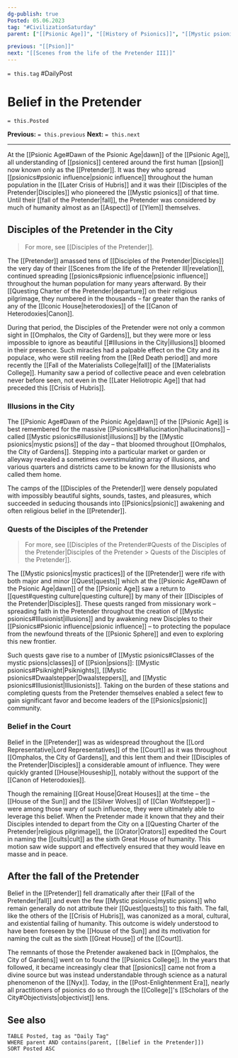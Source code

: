 ```yaml
---
dg-publish: true
Posted: 05.06.2023
tag: "#CivilizationSaturday"
parent: ["[[Psionic Age]]", "[[History of Psionics]]", "[[Mystic psionics]]", "[[Disciples of the Pretender]]"]

previous: "[[Psion]]"
next: "[[Scenes from the life of the Pretender III]]"
---
```

`= this.tag` #DailyPost 
# Belief in the Pretender
`= this.Posted`

**Previous:** `= this.previous`
**Next:** `= this.next`

---

At the [[Psionic Age#Dawn of the Psionic Age|dawn]] of the [[Psionic Age]], all understanding of [[psionics]] centered around the first human [[psion]] now known only as the [[Pretender]]. It was they who spread [[psionics#psionic influence|psionic influence]] throughout the human population in the [[Later Crisis of Hubris]] and it was their [[Disciples of the Pretender|Disciples]] who pioneered the [[Mystic psionics]] of that time. Until their [[fall of the Pretender|fall]], the Pretender was considered by much of humanity almost as an [[Aspect]] of [[Ylem]] themselves.

## Disciples of the Pretender in the City

> For more, see [[Disciples of the Pretender]].

The [[Pretender]] amassed tens of [[Disciples of the Pretender|Disciples]] the very day of their [[Scenes from the life of the Pretender III|revelation]], continued spreading [[psionics#psionic influence|psionic influence]] throughout the human population for many years afterward. By their [[Questing Charter of the Pretender|departure]] on their religious pilgrimage, they numbered in the thousands – far greater than the ranks of any of the [[Iconic House|heterodoxies]] of the [[Canon of Heterodoxies|Canon]].

During that period, the Disciples of the Pretender were not only a common sight in [[Omphalos, the City of Gardens]], but they were more or less impossible to ignore as beautiful [[#Illusions in the City|illusions]] bloomed in their presence. Such miracles had a palpable effect on the City and its populace, who were still reeling from the [[Red Death period]] and more recently the [[Fall of the Materialists College|fall]] of the [[Materialists College]]. Humanity saw a period of collective peace and even celebration never before seen, not even in the [[Later Heliotropic Age]] that had preceded this [[Crisis of Hubris]].

### Illusions in the City

The [[Psionic Age#Dawn of the Psionic Age|dawn]] of the [[Psionic Age]] is best remembered for the massive [[Psionics#Hallucination|hallucinations]] – called [[Mystic psionics#illusionist|illusions]] by the [[Mystic psionics|mystic psions]] of the day – that bloomed throughout [[Omphalos, the City of Gardens]]. Stepping into a particular market or garden or alleyway revealed a sometimes overstimulating array of illusions, and various quarters and districts came to be known for the Illusionists who called them home.

The camps of the [[Disciples of the Pretender]] were densely populated with impossibly beautiful sights, sounds, tastes, and pleasures, which succeeded in seducing thousands into [[Psionics|psionic]] awakening and often religious belief in the [[Pretender]].

### Quests of the Disciples of the Pretender

> For more, see [[Disciples of the Pretender#Quests of the Disciples of the Pretender|Disciples of the Pretender > Quests of the Disciples of the Pretender]].

The [[Mystic psionics|mystic practices]] of the [[Pretender]] were rife with both major and minor [[Quest|quests]] which at the [[Psionic Age#Dawn of the Psionic Age|dawn]] of the [[Psionic Age]] saw a return to [[quest#questing culture|questing culture]] by many of their [[Disciples of the Pretender|Disciples]]. These quests ranged from missionary work – spreading faith in the Pretender throughout the creation of [[Mystic psionics#Illusionist|illusions]] and by awakening new Disciples to their [[Psionics#Psionic influence|psionic influence]] – to protecting the populace from the newfound threats of the [[Psionic Sphere]] and even to exploring this new frontier.

Such quests gave rise to a number of [[Mystic psionics#Classes of the mystic psions|classes]] of [[Psion|psions]]: [[Mystic psionics#Psiknight|Psiknights]], [[Mystic psionics#Dwaalstepper|Dwaalsteppers]], and [[Mystic psionics#Illusionist|Illusionists]]. Taking on the burden of these stations and completing quests from the Pretender themselves enabled a select few to gain significant favor and become leaders of the [[Psionics|psionic]] community.

### Belief in the Court

Belief in the [[Pretender]] was as widespread throughout the [[Lord Representative|Lord Representatives]] of the [[Court]] as it was throughout [[Omphalos, the City of Gardens]], and this lent them and their [[Disciples of the Pretender|Disciples]] a considerable amount of influence. They were quickly granted [[House|Houseship]], notably without the support of the [[Canon of Heterodoxies]].

Though the remaining [[Great House|Great Houses]] at the time – the [[House of the Sun]] and the [[Silver Wolves]] of [[Clan Wolfstepper]] – were among those wary of such influence, they were ultimately able to leverage this belief. When the Pretender made it known that they and their Disciples intended to depart from the City on a [[Questing Charter of the Pretender|religious pilgrimage]], the [[Orator|Orators]] expedited the Court in naming the [[cults|cult]] as the sixth Great House of humanity. This motion saw wide support and effectively ensured that they would leave en masse and in peace.

## After the fall of the Pretender

Belief in the [[Pretender]] fell dramatically after their [[Fall of the Pretender|fall]] and even the few [[Mystic psionics|mystic psions]] who remain generally do not attribute their [[Quest|quests]] to this faith. The fall, like the others of the [[Crisis of Hubris]], was canonized as a moral, cultural, and existential failing of humanity. This outcome is widely understood to have been foreseen by the [[House of the Sun]] and its motivation for naming the cult as the sixth [[Great House]] of the [[Court]].

The remnants of those the Pretender awakened back in [[Omphalos, the City of Gardens]] went on to found the [[Psionics College]]. In the years that followed, it became increasingly clear that [[psionics]] came not from a divine source but was instead understandable through science as a natural phenomenon of the [[Nyx]]. Today, in the [[Post-Enlightenment Era]], nearly all practitioners of psionics do so through the [[College]]'s [[Scholars of the City#Objectivists|objectivist]] lens.

## See also
```dataview
TABLE Posted, tag as "Daily Tag"
WHERE parent AND contains(parent, [[Belief in the Pretender]])
SORT Posted ASC
```
